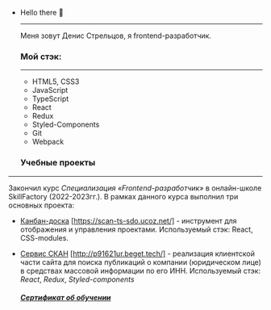 - Hello there 👋

  ------

  Меня зовут Денис Стрельцов, я frontend-разработчик.

  

  ### **Мой стэк:**

  ------

  - HTML5, CSS3
  - JavaScript
  - TypeScript
  - React
  - Redux
  - Styled-Components
  - Git
  - Webpack


  ### Учебные проeкты

------

  Закончил курс *Специализация «Frontend-разработчик»* в онлайн-школе SkillFactory (2022-2023гг.). В рамках данного курса выполнил три основных проекта:

  - [Канбан-доска](https://github.com/streltsov-do/SF_KanbanBoard) [https://scan-ts-sdo.ucoz.net/] - инструмент для отображения и управления проектами. Используемый стэк: React, CSS-modules.

  - [Сервис СКАН]( https://github.com/streltsov-do/SF_final_SCAN/tree/master_ts) [http://p91621ur.beget.tech/] - реализация клиентской части сайта для поиска публикаций о компании (юридическом лице) в средствах массовой информации по его ИНН. Используемый стэк: *React*, *Redux*, *Styled-components*

    

    ##### [Сертификат об обучении](https://github.com/streltsov-do/streltsov-do/blob/main/%D0%A1%D1%82%D1%80%D0%B5%D0%BB%D1%8C%D1%86%D0%BE%D0%B2%20%D0%94%D0%B5%D0%BD%D0%B8%D1%81.pdf)

